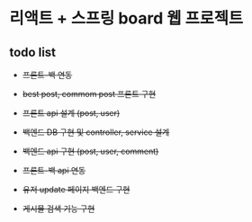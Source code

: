 # 리액트 + 스프링 board 웹 프로젝트

## todo list

- ~~프론트-백 연동~~

- ~~best post, commom post 프론트 구현~~

- ~~프론트 api 설계 (post, user)~~

- ~~백엔드 DB 구현 및 controller, service 설계~~

- ~~백엔드 api 구현 (post, user, comment)~~

- ~~프론트-백 api 연동~~

- ~~유저 update 페이지 백엔드 구현~~

- ~~게시물 검색 기능 구현~~
